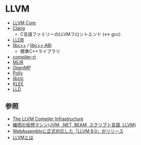 # LLVM
- [LLVM Core](https://llvm.org/doxygen/group__LLVMCCore.html)
- [Clang](http://clang.llvm.org/)
  - C言語ファミリーのLLVMフロントエンド (<-> gcc)
- [LLDB](http://lldb.llvm.org/)
- [libc++](http://libcxx.llvm.org/) / [libc++ ABI](http://libcxxabi.llvm.org/)
  - 標準C++ライブラリ
- [compiler-rt](http://compiler-rt.llvm.org/)
- [MLIR](https://mlir.llvm.org/)
- [OpenMP](http://openmp.llvm.org/)
- [Polly](http://polly.llvm.org/)
- [libclc](http://libclc.llvm.org/)
- [KLEE](http://klee.github.io/)
- [LLD](http://lld.llvm.org/)

## 参照
- [The LLVM Compiler Infrastructure](https://llvm.org/)
- [雑把の仮想マシン(JVM, .NET, BEAM, スクリプト言語, LLVM)](http://yohshiy.blog.fc2.com/blog-entry-238.html)
- [WebAssemblyに正式対応した「LLVM 8.0」がリリース](https://www.publickey1.jp/blog/19/webassemblyllvm_80.html)
- [LLVMとは](https://dev.classmethod.jp/articles/about_llvm/)
